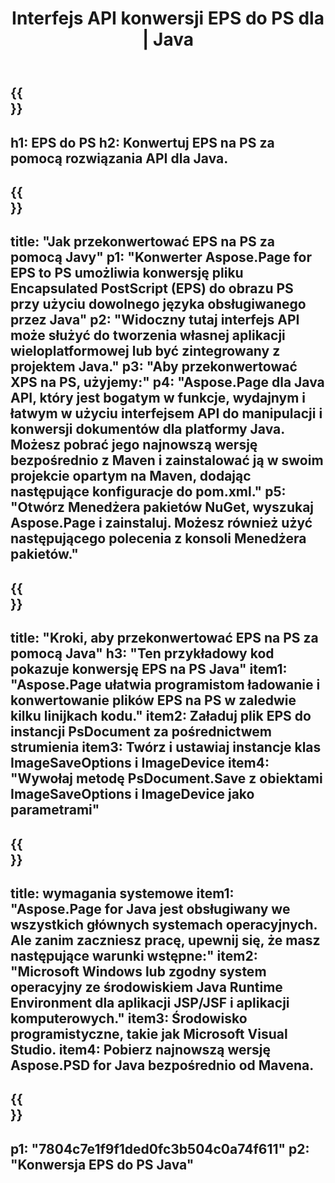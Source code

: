 ﻿---
translation: true
template: /_templates/_conversion-child-java.md
title: Interfejs API konwersji EPS do PS dla | Java
url: /java/conversion/eps-to-ps/
description: Przykładowy kod konwersji Java dla formatu EPS do pliku PS. Użyj tego przykładowego kodu, aby przekonwertować EPS na PS w dowolnej aplikacji internetowej lub aplikacji opartej na języku Java.
informat: EPS
outformat: PS
otherformats: XPS PS
---

{{<section banner>}}
---
h1: EPS do PS
h2: Konwertuj EPS na PS za pomocą rozwiązania API dla Java.
---

{{<section overview>}}
---
title: "Jak przekonwertować EPS na PS za pomocą Javy"
p1: "Konwerter Aspose.Page for EPS to PS umożliwia konwersję pliku Encapsulated PostScript (EPS) do obrazu PS przy użyciu dowolnego języka obsługiwanego przez Java"
p2: "Widoczny tutaj interfejs API może służyć do tworzenia własnej aplikacji wieloplatformowej lub być zintegrowany z projektem Java."
p3: "Aby przekonwertować XPS na PS, użyjemy:"
p4: "Aspose.Page dla Java API, który jest bogatym w funkcje, wydajnym i łatwym w użyciu interfejsem API do manipulacji i konwersji dokumentów dla platformy Java. Możesz pobrać jego najnowszą wersję bezpośrednio z Maven i zainstalować ją w swoim projekcie opartym na Maven, dodając następujące konfiguracje do pom.xml."
p5: "Otwórz Menedżera pakietów NuGet, wyszukaj Aspose.Page i zainstaluj. Możesz również użyć następującego polecenia z konsoli Menedżera pakietów."
---

{{<section feature1>}}
---
title: "Kroki, aby przekonwertować EPS na PS za pomocą Java"
h3: "Ten przykładowy kod pokazuje konwersję EPS na PS Java"
item1: "Aspose.Page ułatwia programistom ładowanie i konwertowanie plików EPS na PS w zaledwie kilku linijkach kodu."
item2: Załaduj plik EPS do instancji PsDocument za pośrednictwem strumienia
item3: Twórz i ustawiaj instancje klas ImageSaveOptions i ImageDevice
item4: "Wywołaj metodę PsDocument.Save z obiektami ImageSaveOptions i ImageDevice jako parametrami"
---

{{<section feature2>}}
---
title: wymagania systemowe
item1: "Aspose.Page for Java jest obsługiwany we wszystkich głównych systemach operacyjnych. Ale zanim zaczniesz pracę, upewnij się, że masz następujące warunki wstępne:"
item2: "Microsoft Windows lub zgodny system operacyjny ze środowiskiem Java Runtime Environment dla aplikacji JSP/JSF i aplikacji komputerowych."
item3: Środowisko programistyczne, takie jak Microsoft Visual Studio.
item4: Pobierz najnowszą wersję Aspose.PSD for Java bezpośrednio od Mavena.
---

{{<section gist>}}
---
p1: "7804c7e1f9f1ded0fc3b504c0a74f611"
p2: "Konwersja EPS do PS Java"
---

